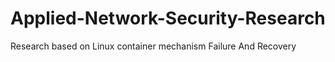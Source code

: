 # Applied-Network-Security-Research
Research based on Linux container mechanism Failure And Recovery
